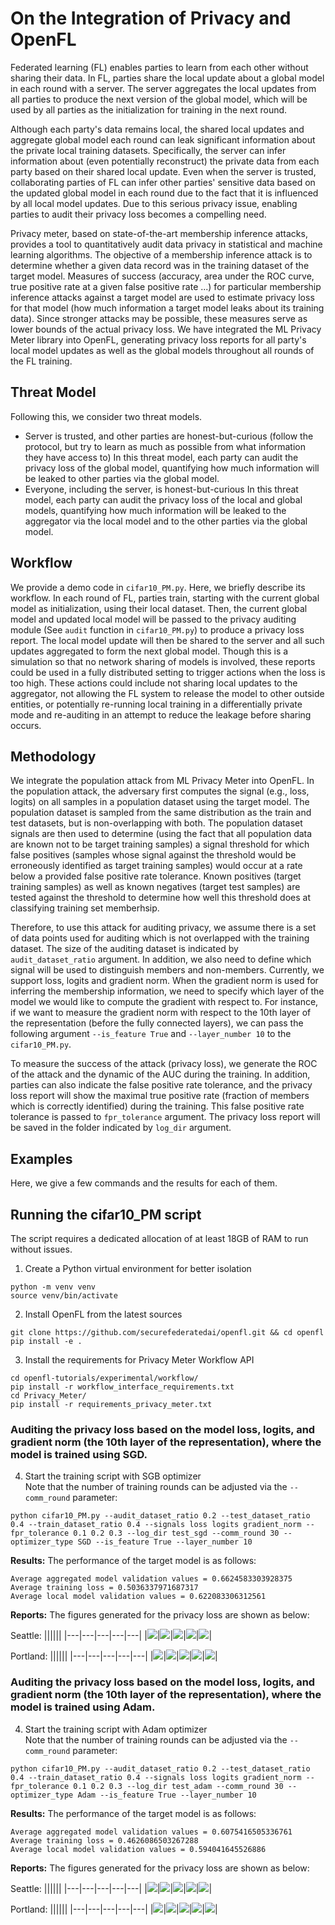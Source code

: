 # On the Integration of Privacy and OpenFL
Federated learning (FL) enables parties to learn from each other without sharing their data. In FL, parties share the local update about a global model in each round with a server. The server aggregates the local updates from all parties to produce the next version of the global model, which will be used by all parties as the initialization for training in the next round. 

Although each party's data remains local, the shared local updates and aggregate global model each round can leak significant information about the private local training datasets. Specifically, the server can infer information about (even potentially reconstruct) the private data from each party based on their shared local update. Even when the server is trusted, collaborating parties of FL can infer other parties' sensitive data based on the updated global model in each round due to the fact that it is influenced by all local model updates. Due to this serious privacy issue, enabling parties to audit their privacy loss becomes a compelling need. 

Privacy meter, based on state-of-the-art membership inference attacks, provides a tool to quantitatively audit data privacy in statistical and machine learning algorithms. The objective of a membership inference attack is to determine whether a given data record was in the training dataset of the target model. Measures of success (accuracy, area under the ROC curve, true positive rate at a given false positive rate ...) for particular membership inference attacks against a target model are used to estimate privacy loss for that model (how much information a target model leaks about its training data). Since stronger attacks may be possible, these measures serve as lower bounds of the actual privacy loss. We have integrated the ML Privacy Meter library into OpenFL, generating privacy loss reports for all party's local model updates as well as the global models throughout all rounds of the FL training. 

## Threat Model
Following this, we consider two threat models.
- Server is trusted, and other parties are honest-but-curious (follow the protocol, but try to learn as much as possible from what information they have access to)
In this threat model, each party can audit the privacy loss of the global model, quantifying how much information will be leaked to other parties via the global model.
- Everyone, including the server, is honest-but-curious
In this threat model, each party can audit the privacy loss of the local and global models, quantifying how much information will be leaked to the aggregator via the local model and to the other parties via the global model.

## Workflow
We provide a demo code in `cifar10_PM.py`. Here, we briefly describe its workflow.
In each round of FL, parties train, starting with the current global model as initialization, using their local dataset. Then, the current global model and updated local model will be passed to the privacy auditing module (See `audit` function in `cifar10_PM.py`) to produce a privacy loss report. The local model update will then be shared to the server and all such updates aggregated to form the next global model. Though this is a simulation so that no network sharing of models is involved, these reports could be used in a fully distributed setting to trigger actions when the loss is too high. These actions could include not sharing local updates to the aggregator, not 
allowing the FL system to release the model to other outside entities, or potentially re-running local training in a differentially private mode and re-auditing in an attempt to reduce the leakage before sharing occurs.

## Methodology
We integrate the population attack from ML Privacy Meter into OpenFL. In the population attack, the adversary first computes the signal (e.g., loss, logits) on all samples in a population dataset using the target model. The population dataset is sampled from the same distribution as the train and test datasets, but is non-overlapping with both. The population dataset signals are then used to determine (using the fact that all population data are known not to be target training samples) a signal threshold for which false positives (samples whose signal against the threshold would be erroneously identified as target training samples) would occur at a rate below a provided false positive rate tolerance. Known positives (target training samples) as well as known negatives (target test samples) are tested against the threshold to determine how well this threshold does at classifying training set memberhsip. 

Therefore, to use this attack for auditing privacy, we assume there is a set of data points used for auditing which is not overlapped with the training dataset. The size of the auditing dataset is indicated by `audit_dataset_ratio` argument. In addition, we also need to define which signal will be used to distinguish members and non-members. Currently, we support loss, logits and gradient norm. When the gradient norm is used for inferring the membership information, we need to specify which layer of the model we would like to compute the gradient with respect to. For instance, if we want to measure the gradient norm with respect to the 10th layer of the representation (before the fully connected layers), we can pass the following argument `--is_feature True` and `--layer_number 10` to the `cifar10_PM.py`.

To measure the success of the attack (privacy loss), we generate the ROC of the attack and the dynamic of the AUC during the training. In addition, parties can also indicate the false positive rate tolerance, and the privacy loss report will show the maximal true positive rate (fraction of members which is correctly identified) during the training. This false positive rate tolerance is passed to `fpr_tolerance` argument. The privacy loss report will be saved in the folder indicated by `log_dir` argument.



## Examples
Here, we give a few commands and the results for each of them. 

## Running the cifar10_PM script
The script requires a dedicated allocation of at least 18GB of RAM to run without issues.

1) Create a Python virtual environment for better isolation
```shell
python -m venv venv
source venv/bin/activate
```
2) Install OpenFL from the latest sources
```shell
git clone https://github.com/securefederatedai/openfl.git && cd openfl
pip install -e .
```
3) Install the requirements for Privacy Meter Workflow API
```shell
cd openfl-tutorials/experimental/workflow/
pip install -r workflow_interface_requirements.txt
cd Privacy_Meter/
pip install -r requirements_privacy_meter.txt
```
### Auditing the privacy loss based on the model loss, logits, and gradient norm (the 10th layer of the representation), where the model is trained using SGD.
4) Start the training script with SGB optimizer <br/>
Note that the number of training rounds can be adjusted via the `--comm_round` parameter:
```shell
python cifar10_PM.py --audit_dataset_ratio 0.2 --test_dataset_ratio 0.4 --train_dataset_ratio 0.4 --signals loss logits gradient_norm --fpr_tolerance 0.1 0.2 0.3 --log_dir test_sgd --comm_round 30 --optimizer_type SGD --is_feature True --layer_number 10
```

**Results:**
The performance of the target model is as follows:
```
Average aggregated model validation values = 0.6624583303928375
Average training loss = 0.5036337971687317
Average local model validation values = 0.622083306312561
```

**Reports:**
The figures generated for the privacy loss are shown as below:

Seattle:
||||||
|---|---|---|---|---|
|![](Results/result_sgd/Seattle_roc_at_30.png)|![](Results/result_sgd/Seattle_tpr_at_0.1.png)|![](Results/result_sgd/Seattle_tpr_at_0.2.png)|![](Results/result_sgd/Seattle_tpr_at_0.3.png)|![](Results/result_sgd/Seattle_auc.png)|



Portland:
||||||
|---|---|---|---|---|
|![](Results/result_sgd/Portland_roc_at_30.png)|![](Results/result_sgd/Portland_tpr_at_0.1.png)|![](Results/result_sgd/Portland_tpr_at_0.2.png)|![](Results/result_sgd/Portland_tpr_at_0.3.png)|![](Results/result_sgd/Portland_auc.png)|


### Auditing the privacy loss based on the model loss, logits, and gradient norm (the 10th layer of the representation), where the model is trained using Adam.
4) Start the training script with Adam optimizer <br/>
Note that the number of training rounds can be adjusted via the `--comm_round` parameter:
```shell
python cifar10_PM.py --audit_dataset_ratio 0.2 --test_dataset_ratio 0.4 --train_dataset_ratio 0.4 --signals loss logits gradient_norm --fpr_tolerance 0.1 0.2 0.3 --log_dir test_adam --comm_round 30 --optimizer_type Adam --is_feature True --layer_number 10
```

**Results:**
The performance of the target model is as follows:
```
Average aggregated model validation values = 0.6075416505336761
Average training loss = 0.4626086503267288
Average local model validation values = 0.594041645526886
```

**Reports:**
The figures generated for the privacy loss are shown as below:

Seattle:
||||||
|---|---|---|---|---|
|![](Results/result_adam/Seattle_roc_at_30.png)|![](Results/result_adam/Seattle_tpr_at_0.1.png)|![](Results/result_adam/Seattle_tpr_at_0.2.png)|![](Results/result_adam/Seattle_tpr_at_0.3.png)|![](Results/result_adam/Seattle_auc.png)|


Portland:
||||||
|---|---|---|---|---|
|![](Results/result_adam/Portland_roc_at_30.png)|![](Results/result_adam/Portland_tpr_at_0.1.png)|![](Results/result_adam/Portland_tpr_at_0.2.png)|![](Results/result_adam/Portland_tpr_at_0.3.png)|![](Results/result_adam/Portland_auc.png)|
